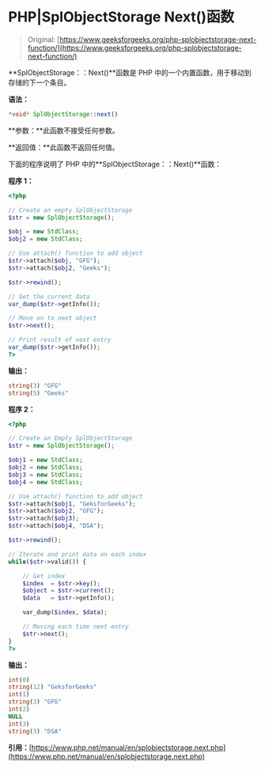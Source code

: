 # PHP|SplObjectStorage Next()函数

> Original: [https://www.geeksforgeeks.org/php-splobjectstorage-next-function/](https://www.geeksforgeeks.org/php-splobjectstorage-next-function/)

**SplObjectStorage：：Next()**函数是 PHP 中的一个内置函数，用于移动到存储的下一个条目。

**语法：**

```php
*void* SplObjectStorage::next()
```

**参数：**此函数不接受任何参数。

**返回值：**此函数不返回任何值。

下面的程序说明了 PHP 中的**SplObjectStorage：：Next()**函数：

**程序 1：**

```php
<?php

// Create an empty SplObjectStorage
$str = new SplObjectStorage();

$obj = new StdClass;
$obj2 = new StdClass;

// Use attach() function to add object
$str->attach($obj, "GFG");
$str->attach($obj2, "Geeks");

$str->rewind();

// Get the current data 
var_dump($str->getInfo());

// Move on to next object
$str->next();

// Print result of next entry
var_dump($str->getInfo());
?>
```

**输出：**

```php
string(3) "GFG"
string(5) "Geeks"

```

**程序 2：**

```php
<?php

// Create an Empty SplObjectStorage
$str = new SplObjectStorage();

$obj1 = new StdClass;
$obj2 = new StdClass;
$obj3 = new StdClass;
$obj4 = new StdClass;

// Use attach() function to add object
$str->attach($obj1, "GeksforGeeks");
$str->attach($obj2, "GFG");
$str->attach($obj3);
$str->attach($obj4, "DSA");

$str->rewind();

// Iterate and print data on each index
while($str->valid()) {

    // Get index 
    $index  = $str->key();
    $object = $str->current(); 
    $data   = $str->getInfo();

    var_dump($index, $data);

    // Moving each time next entry
    $str->next();
}
?>
```

**输出：**

```php
int(0)
string(12) "GeksforGeeks"
int(1)
string(3) "GFG"
int(2)
NULL
int(3)
string(3) "DSA"

```

**引用：**[https://www.php.net/manual/en/splobjectstorage.next.php](https://www.php.net/manual/en/splobjectstorage.next.php)